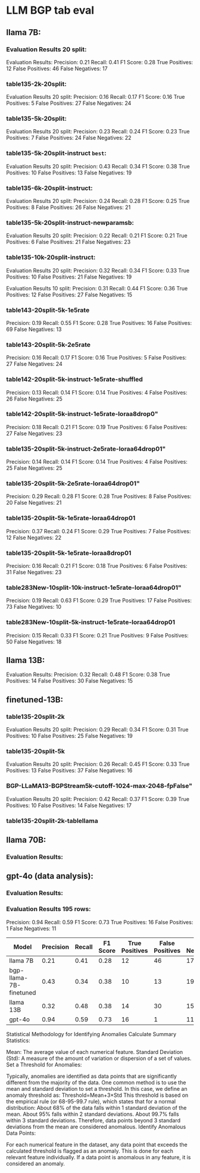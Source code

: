 # LLM BGP tab eval

## llama 7B:
### Evaluation Results 20 split:
Evaluation Results:
Precision: 0.21
Recall: 0.41
F1 Score: 0.28
True Positives: 12
False Positives: 46
False Negatives: 17

### table135-2k-20split:
Evaluation Results 20 split:
Precision: 0.16
Recall: 0.17
F1 Score: 0.16
True Positives: 5
False Positives: 27
False Negatives: 24

### table135-5k-20split:
Evaluation Results 20 split:
Precision: 0.23
Recall: 0.24
F1 Score: 0.23
True Positives: 7
False Positives: 24
False Negatives: 22

### table135-5k-20split-instruct `best`:
Evaluation Results 20 split:
Precision: 0.43
Recall: 0.34
F1 Score: 0.38
True Positives: 10
False Positives: 13
False Negatives: 19

### table135-6k-20split-instruct:
Evaluation Results 20 split:
Precision: 0.24
Recall: 0.28
F1 Score: 0.25
True Positives: 8
False Positives: 26
False Negatives: 21


### table135-5k-20split-instruct-newparamsb:
Evaluation Results 20 split:
Precision: 0.22
Recall: 0.21
F1 Score: 0.21
True Positives: 6
False Positives: 21
False Negatives: 23


### table135-10k-20split-instruct:
Evaluation Results 20 split:
Precision: 0.32
Recall: 0.34
F1 Score: 0.33
True Positives: 10
False Positives: 21
False Negatives: 19

Evaluation Results 10 split:
Precision: 0.31
Recall: 0.44
F1 Score: 0.36
True Positives: 12
False Positives: 27
False Negatives: 15

### table143-20split-5k-1e5rate
Precision: 0.19
Recall: 0.55
F1 Score: 0.28
True Positives: 16
False Positives: 69
False Negatives: 13

### table143-20split-5k-2e5rate
Precision: 0.16
Recall: 0.17
F1 Score: 0.16
True Positives: 5
False Positives: 27
False Negatives: 24

### table142-20split-5k-instruct-1e5rate-shuffled
Precision: 0.13
Recall: 0.14
F1 Score: 0.14
True Positives: 4
False Positives: 26
False Negatives: 25

### table142-20split-5k-instruct-1e5rate-loraa8drop0"
Precision: 0.18
Recall: 0.21
F1 Score: 0.19
True Positives: 6
False Positives: 27
False Negatives: 23

### table135-20split-5k-instruct-2e5rate-loraa64drop01"
Precision: 0.14
Recall: 0.14
F1 Score: 0.14
True Positives: 4
False Positives: 25
False Negatives: 25

### table135-20split-5k-2e5rate-loraa64drop01"
Precision: 0.29
Recall: 0.28
F1 Score: 0.28
True Positives: 8
False Positives: 20
False Negatives: 21

### table135-20split-5k-1e5rate-loraa64drop01
Precision: 0.37
Recall: 0.24
F1 Score: 0.29
True Positives: 7
False Positives: 12
False Negatives: 22

### table135-20split-5k-1e5rate-loraa8drop01
Precision: 0.16
Recall: 0.21
F1 Score: 0.18
True Positives: 6
False Positives: 31
False Negatives: 23

### table283New-10split-10k-instruct-1e5rate-loraa64drop01"
Precision: 0.19
Recall: 0.63
F1 Score: 0.29
True Positives: 17
False Positives: 73
False Negatives: 10

### table283New-10split-5k-instruct-1e5rate-loraa64drop01
Precision: 0.15
Recall: 0.33
F1 Score: 0.21
True Positives: 9
False Positives: 50
False Negatives: 18

## llama 13B:
Evaluation Results:
Precision: 0.32
Recall: 0.48
F1 Score: 0.38
True Positives: 14
False Positives: 30
False Negatives: 15


## finetuned-13B:
### table135-20split-2k
Evaluation Results 20 split:
Precision: 0.29
Recall: 0.34
F1 Score: 0.31
True Positives: 10
False Positives: 25
False Negatives: 19


### table135-20split-5k
Evaluation Results 20 split:
Precision: 0.26
Recall: 0.45
F1 Score: 0.33
True Positives: 13
False Positives: 37
False Negatives: 16


### BGP-LLaMA13-BGPStream5k-cutoff-1024-max-2048-fpFalse"
Evaluation Results 20 split:
Precision: 0.42
Recall: 0.37
F1 Score: 0.39
True Positives: 10
False Positives: 14
False Negatives: 17


### table135-20split-2k-tablellama


## llama 70B:
### Evaluation Results:


## gpt-4o (data analysis):
### Evaluation Results:

### Evaluation Results 195 rows:
Precision: 0.94
Recall: 0.59
F1 Score: 0.73
True Positives: 16
False Positives: 1
False Negatives: 11

| Model                  | Precision | Recall | F1 Score | True Positives | False Positives | False Negatives |
|------------------------|-----------|--------|----------|----------------|-----------------|-----------------|
| llama 7B               | 0.21      | 0.41   | 0.28     | 12             | 46              | 17              |
| bgp-llama-7B-finetuned | 0.43      | 0.34   | 0.38     | 10             | 13              | 19              |
| llama 13B              | 0.32      | 0.48   | 0.38     | 14             | 30              | 15              |
| gpt-4o                 | 0.94      | 0.59   | 0.73     | 16             | 1               | 11              |


Statistical Methodology for Identifying Anomalies
Calculate Summary Statistics:

Mean: The average value of each numerical feature.
Standard Deviation (Std): A measure of the amount of variation or dispersion of a set of values.
Set a Threshold for Anomalies:

Typically, anomalies are identified as data points that are significantly different from the majority of the data. One common method is to use the mean and standard deviation to set a threshold.
In this case, we define an anomaly threshold as:
Threshold=Mean+3×Std
This threshold is based on the empirical rule (or 68-95-99.7 rule), which states that for a normal distribution:
About 68% of the data falls within 1 standard deviation of the mean.
About 95% falls within 2 standard deviations.
About 99.7% falls within 3 standard deviations.
Therefore, data points beyond 3 standard deviations from the mean are considered anomalous.
Identify Anomalous Data Points:

For each numerical feature in the dataset, any data point that exceeds the calculated threshold is flagged as an anomaly.
This is done for each relevant feature individually. If a data point is anomalous in any feature, it is considered an anomaly.

